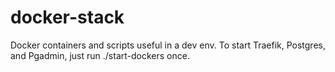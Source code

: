 # docker-stack

Docker containers and scripts useful in a dev env.
To start Traefik, Postgres, and Pgadmin, just run ./start-dockers once.
